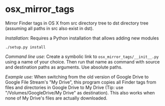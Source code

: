 osx_mirror_tags
===============

Mirror Finder tags in OS X from src directory tree to dst directory tree (assuming all paths in src also exist in dst). 

*Installation:* Requires a Python installation that allows adding new modules

`./setup.py install`

*Command line use:* Create a symbolic link to `osx_mirror_tags/__init__.py` using a name of your choice. Then run that name as command with source and destination paths as arguments. Use absolute paths.

*Example use:* When switching from the old version of Google Drive to Google File Stream's "My Drive", this program copies all Finder tags from files and directories in Google Drive to My Drive (Tip: use "/Volumes/GoogleDrive/My Drive" as destination). This also works when none of My Drive's files are actually downloaded.
